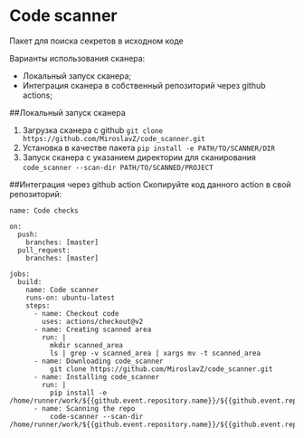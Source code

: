 # Code scanner

Пакет для поиска секретов в исходном коде

Варианты использования сканера:
- Локальный запуск сканера;
- Интеграция сканера в собственный репозиторий через github actions;

##Локальный запуск сканера
1. Загрузка сканера с github `git clone https://github.com/MiroslavZ/code_scanner.git`
2. Установка в качестве пакета `pip install -e PATH/TO/SCANNER/DIR`
3. Запуск сканера с указанием директории для сканирования `code_scanner --scan-dir PATH/TO/SCANNED/PROJECT`

##Интеграция через github action
Скопируйте код данного action в свой репозиторий:
```buildoutcfg
name: Code checks

on:
  push:
    branches: [master]
  pull_request:
    branches: [master]

jobs:
  build:
    name: Code scanner
    runs-on: ubuntu-latest
    steps:
      - name: Checkout code
        uses: actions/checkout@v2
      - name: Creating scanned area
        run: |
          mkdir scanned_area
          ls | grep -v scanned_area | xargs mv -t scanned_area
      - name: Downloading code_scanner
          git clone https://github.com/MiroslavZ/code_scanner.git
      - name: Installing code_scanner
        run: |
          pip install -e /home/runner/work/${{github.event.repository.name}}/${{github.event.repository.name}}/code_scanner
      - name: Scanning the repo
          code-scanner --scan-dir /home/runner/work/${{github.event.repository.name}}/${{github.event.repository.name}}/scanned_area
```